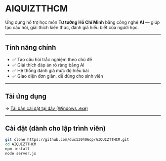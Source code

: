 # AIQUIZTTHCM

Ứng dụng hỗ trợ học môn **Tư tưởng Hồ Chí Minh** bằng công nghệ **AI** — giúp tạo câu hỏi, giải thích kiến thức, đánh giá hiểu biết của người học.

---

## Tính năng chính

- ✅ Tạo câu hỏi trắc nghiệm theo chủ đề
- ✅ Giải thích đáp án rõ ràng bằng AI
- ✅ Hệ thống đánh giá mức độ hiểu bài
- ✅ Giao diện đơn giản, dễ dùng cho sinh viên

---

## Tải ứng dụng

=> [Tải bản cài đặt tại đây (Windows .exe)](https://github.com/duc130406cp/AIQUIZTTHCM/releases)

---

## Cài đặt (dành cho lập trình viên)

```bash
git clone https://github.com/duc130406cp/AIQUIZTTHCM.git
cd AIQUIZTTHCM
npm install
node server.js
